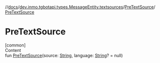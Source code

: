 //[docs](../../../index.md)/[dev.inmo.tgbotapi.types.MessageEntity.textsources](../index.md)/[PreTextSource](index.md)/[PreTextSource](-pre-text-source.md)



# PreTextSource  
[common]  
Content  
fun [PreTextSource](-pre-text-source.md)(source: [String](https://kotlinlang.org/api/latest/jvm/stdlib/kotlin/-string/index.html), language: [String](https://kotlinlang.org/api/latest/jvm/stdlib/kotlin/-string/index.html)? = null)  



